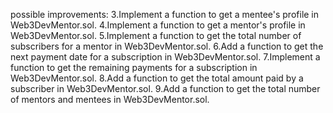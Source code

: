 possible improvements:
3.Implement a function to get a mentee's profile in Web3DevMentor.sol.
4.Implement a function to get a mentor's profile in Web3DevMentor.sol.
5.Implement a function to get the total number of subscribers for a mentor in Web3DevMentor.sol.
6.Add a function to get the next payment date for a subscription in Web3DevMentor.sol.
7.Implement a function to get the remaining payments for a subscription in Web3DevMentor.sol.
8.Add a function to get the total amount paid by a subscriber in Web3DevMentor.sol.
9.Add a function to get the total number of mentors and mentees in Web3DevMentor.sol.
